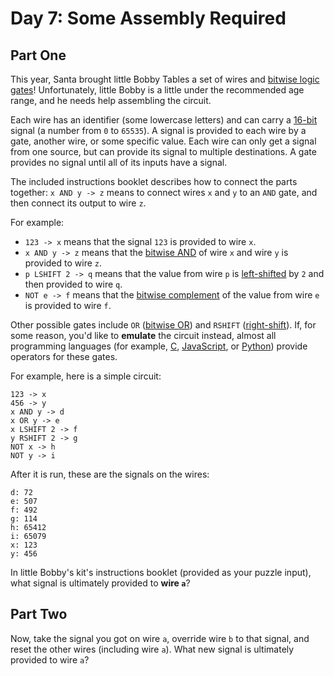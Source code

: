 # Day 7: Some Assembly Required

## Part One

This year, Santa brought little Bobby Tables a set of wires and [bitwise logic 
gates][1]! Unfortunately, little Bobby is a little under the recommended age 
range, and he needs help assembling the circuit.

Each wire has an identifier (some lowercase letters) and can carry a [16-bit][2]
signal (a number from `0` to `65535`). A signal is provided to each wire by a 
gate, another wire, or some specific value. Each wire can only get a signal from 
one source, but can provide its signal to multiple destinations. A gate provides 
no signal until all of its inputs have a signal.

The included instructions booklet describes how to connect the parts together: 
`x AND y -> z` means to connect wires `x` and `y` to an `AND` gate, and then 
connect its output to wire `z`.

For example:

 - `123 -> x` means that the signal `123` is provided to wire `x`.
 - `x AND y -> z` means that the [bitwise AND][3] of wire `x` and wire `y` is 
provided to wire `z`.
 - `p LSHIFT 2 -> q` means that the value from wire `p` is [left-shifted][4] by 
`2` and then provided to wire `q`.
 - `NOT e -> f` means that the [bitwise complement][5] of the value from wire `e`
is provided to wire `f`.

Other possible gates include `OR` ([bitwise OR][6]) and `RSHIFT` ([right-shift][7]). 
If, for some reason, you'd like to **emulate** the circuit instead, almost all 
programming languages (for example, [C][8], [JavaScript][9], or [Python][10]) 
provide operators for these gates.

For example, here is a simple circuit:

```
123 -> x
456 -> y
x AND y -> d
x OR y -> e
x LSHIFT 2 -> f
y RSHIFT 2 -> g
NOT x -> h
NOT y -> i
```

After it is run, these are the signals on the wires:

```
d: 72
e: 507
f: 492
g: 114
h: 65412
i: 65079
x: 123
y: 456
```

In little Bobby's kit's instructions booklet (provided as your puzzle input), 
what signal is ultimately provided to **wire `a`**?

## Part Two

Now, take the signal you got on wire `a`, override wire `b` to that signal, and 
reset the other wires (including wire `a`). What new signal is ultimately 
provided to wire `a`?



[1]: https://en.wikipedia.org/wiki/Bitwise_operation
[2]: https://en.wikipedia.org/wiki/16-bit
[3]: https://en.wikipedia.org/wiki/Bitwise_operation#AND
[4]: https://en.wikipedia.org/wiki/Logical_shift
[5]: https://en.wikipedia.org/wiki/Bitwise_operation#NOT
[6]: https://en.wikipedia.org/wiki/Bitwise_operation#OR
[7]: https://en.wikipedia.org/wiki/Logical_shift
[8]: https://en.wikipedia.org/wiki/Bitwise_operations_in_C
[9]: https://developer.mozilla.org/en-US/docs/Web/JavaScript/Reference/Operators/Bitwise_Operators
[10]: https://wiki.python.org/moin/BitwiseOperators
